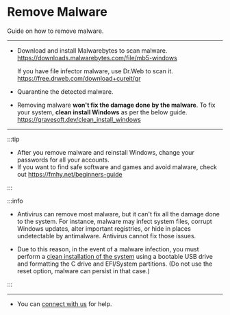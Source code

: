 # Remove Malware

Guide on how to remove malware.

---

- Download and install Malwarebytes to scan malware.  
  https://downloads.malwarebytes.com/file/mb5-windows  
  
  If you have file infector malware, use Dr.Web to scan it.  
  https://free.drweb.com/download+cureit/gr

- Quarantine the detected malware.

- Removing malware **won't fix the damage done by the malware**. To fix your system, **clean install Windows** as per the below guide.  
https://gravesoft.dev/clean_install_windows

---

:::tip

- After you remove malware and reinstall Windows, change your passwords for all your accounts.
- If you want to find safe software and games and avoid malware, check out https://fmhy.net/beginners-guide

:::

:::info  

- Antivirus can remove most malware, but it can't fix all the damage done to the system. For instance, malware may infect system files, corrupt Windows updates, alter important registries, or hide in places undetectable by antimalware. Antivirus cannot fix those issues.

- Due to this reason, in the event of a malware infection, you must perform a [clean installation of the system](https://gravesoft.dev/clean_install_windows) using a bootable USB drive and formatting the C drive and EFI/System partitions. (Do not use the reset option, malware can persist in that case.)

:::

---

- You can [connect with us](#) for help.
